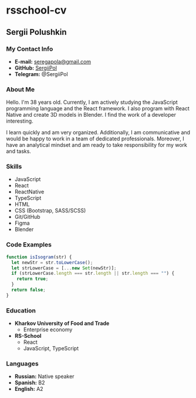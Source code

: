 # rsschool-cv

## Sergii Polushkin

### My Contact Info

- **E-mail:** [seregapola@gmail.com](mailto:seregapola@gmail.com)
- **GitHub:** [SergiiPol](https://github.com/SergiiPol)
- **Telegram:** @SergiiPol

### About Me

Hello. I'm 38 years old. Currently, I am actively studying the JavaScript programming language and the React framework.
I also program with React Native and create 3D models in Blender. I find the work of a developer interesting.

I learn quickly and am very organized. Additionally, I am communicative and would be happy to work
in a team of dedicated professionals. Moreover, I have an analytical mindset and am ready to take
responsibility for my work and tasks.

### Skills

- JavaScript
- React
- ReactNative
- TypeScript
- HTML
- CSS (Bootstrap, SASS/SCSS)
- Git/GitHub
- Figma
- Blender

### Code Examples

```javascript
function isIsogram(str) {
  let newStr = str.toLowerCase();
  let strLowerCase = [...new Set(newStr)];
  if (strLowerCase.length === str.length || str.length === "") {
    return true;
  }
  return false;
}
```

### Education

- **Kharkov University of Food and Trade**
  - Enterprise economy
- **RS-School**
  - React
  - JavaScript, TypeScript

### Languages

- **Russian:** Native speaker
- **Spanish:** B2
- **English:** A2
